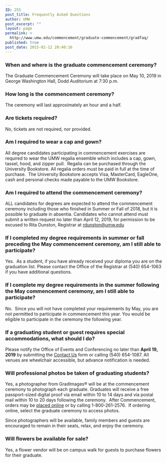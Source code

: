 ```yaml
---
ID: 255
post_title: Frequently Asked Questions
author: UMW
post_excerpt: ""
layout: page
permalink: >
  http://www.umw.edu/commencement/graduate-commencement/gradfaq/
published: true
post_date: 2015-02-12 20:40:16
---
```

<h3></h3>
<h3>When and where is the graduate commencement ceremony?</h3>
The Graduate Commencement Ceremony will take place on May 10, 2019 in George Washington Hall, Dodd Auditorium at 7:30 p.m.
<h3>How long is the commencement ceremony?</h3>
The ceremony will last approximately an hour and a half.
<h3>Are tickets required?</h3>
No, tickets are not required, nor provided.
<h3>Am I required to wear a cap and gown?</h3>
All degree candidates participating in commencement exercises are required to wear the UMW regalia ensemble which includes a cap, gown, tassel, hood, and zipper pull.  Regalia can be purchased through the University Bookstore. All regalia orders must be paid in full at the time of purchase.  The University Bookstore accepts Visa, MasterCard, EagleOne, cash and personal checks made payable to the UMW Bookstore.
<h3>Am I required to attend the commencement ceremony?</h3>
ALL candidates for degrees are expected to attend the commencement ceremony including those who finished in Summer or Fall of 2018, but it is possible to graduate in absentia. Candidates who cannot attend must submit a written request no later than April 12, 2019, for permission to be excused to Rita Dunston, Registrar at <a href="mailto:rdunston@umw.edu">rdunston@umw.edu</a>
<h3>If I completed my degree requirements in summer or fall preceding the May commencement ceremony, am I still able to participate?</h3>
Yes.  As a student, if you have already received your diploma you are on the graduation list. Please contact the Office of the Registrar at (540) 654-1063 if you have additional questions.
<h3>If I complete my degree requirements in the summer following the May commencement ceremony, am I still able to participate?</h3>
No.  Since you will not have completed your requirements by May, you are not permitted to participate in commencement this year. You would be eligible to participate in the ceremony the following year.
<h3>If a graduating student or guest requires special accommodations, what should I do?</h3>
Please notify the Office of Events and Conferencing no later than <strong>April 19, 2019</strong> by submitting the <a href="http://www.umw.edu/commencement/contact-us/">Contact Us</a> form or calling (540) 654-1087. All venues are wheelchair accessible, but advance notification is needed.
<h3>Will professional photos be taken of graduating students?</h3>
Yes, a photographer from GradImages® will be at the commencement ceremony to photograph each graduate. Graduates will receive a free passport-sized digital proof via email within 10 to 14 days and via postal mail within 10 to 20 days following the ceremony.  After Commencement, orders may be <a href="http://www.gradimages.com">placed online</a> or by calling 1-800-261-2576.  If ordering online, select the graduate ceremony to access photos.

Since photographers will be available, family members and guests are encouraged to remain in their seats, relax, and enjoy the ceremony.
<h3>Will flowers be available for sale?</h3>
Yes, a flower vendor will be on campus walk for guests to purchase flowers for their graduate.
